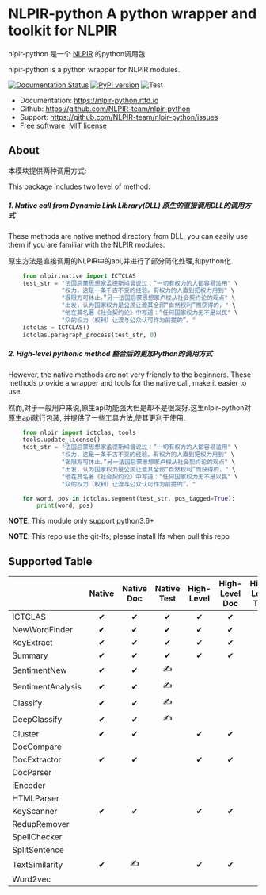 # NLPIR-python  A python wrapper and toolkit for NLPIR

nlpir-python 是一个 [NLPIR](https://github.com/NLPIR-team/NLPIR>) 的python调用包

nlpir-python is a python wrapper for NLPIR modules.

[![Documentation Status](https://readthedocs.org/projects/nlpir-python/badge/?version=latest)](https://nlpir-python.readthedocs.io/en/latest/?badge=latest)
[![PyPI version](https://badge.fury.io/py/nlpir-python.svg)](https://badge.fury.io/py/nlpir-python)
![Test](https://github.com/NLPIR-team/nlpir-python/workflows/test/badge.svg)

- Documentation: https://nlpir-python.rtfd.io
- Github: https://github.com/NLPIR-team/nlpir-python
- Support: https://github.com/NLPIR-team/nlpir-python/issues
- Free software: [MIT license](http://opensource.org/licenses/MIT)

## About

本模块提供两种调用方式:

This package includes two level of method:

##### 1. Native call from Dynamic Link Library(DLL) 原生的直接调用DLL的调用方式

These methods are native method directory from DLL, you can easily use them if you are familiar with the NLPIR modules.

原生方法是直接调用的NLPIR中的api,并进行了部分简化处理,和python化.

```  python
    from nlpir.native import ICTCLAS
    test_str = "法国启蒙思想家孟德斯鸠曾说过：“一切有权力的人都容易滥用" \
               "权力，这是一条千古不变的经验。有权力的人直到把权力用到" \
               "极限方可休止。”另一法国启蒙思想家卢梭从社会契约论的观点" \
               "出发，认为国家权力是公民让渡其全部“自然权利”而获得的，" \
               "他在其名著《社会契约论》中写道：“任何国家权力无不是以民" \
               "众的权力（权利）让渡与公众认可作为前提的”。"
    ictclas = ICTCLAS()
    ictclas.paragraph_process(test_str, 0)
```

##### 2. High-level pythonic method 整合后的更加Python的调用方式

However, the native methods are not very friendly to the beginners. These methods provide a wrapper and tools for the
native call, make it easier to use.

然而,对于一般用户来说,原生api功能强大但是却不是很友好.这里nlpir-python对原生api就行包装, 并提供了一些工具方法,使其更利于使用.

``` python
    from nlpir import ictclas, tools
    tools.update_license()
    test_str = "法国启蒙思想家孟德斯鸠曾说过：“一切有权力的人都容易滥用" \
               "权力，这是一条千古不变的经验。有权力的人直到把权力用到" \
               "极限方可休止。”另一法国启蒙思想家卢梭从社会契约论的观点" \
               "出发，认为国家权力是公民让渡其全部“自然权利”而获得的，" \
               "他在其名著《社会契约论》中写道：“任何国家权力无不是以民" \
               "众的权力（权利）让渡与公众认可作为前提的”。"

    for word, pos in ictclas.segment(test_str, pos_tagged=True):
        print(word, pos)

```

**NOTE**: This module only support python3.6+

**NOTE**: This repo use the git-lfs, please install lfs when pull this repo

## Supported Table

|                   | Native        | Native Doc    | Native Test   | High-Level    | High-Level Doc    | High-Level Test   | Tutorial      | 
| ----              | :----:        | :----:        | :----:        | :----:        | :----:            | :----:            | :----:        |    
| ICTCLAS           |       ✔       |       ✔       |       ✔       |       ✔       |         ✔         |         ✔         |       ✔       |
| NewWordFinder     |       ✔       |       ✔       |       ✔       |       ✔       |         ✔         |         ✔         |               |
| KeyExtract        |       ✔       |       ✔       |       ✔       |       ✔       |         ✔         |         ✔         |               |
| Summary           |       ✔       |       ✔       |       ✔       |       ✔       |         ✔         |         ✔         |               |
| SentimentNew      |       ✔       |       ✔       |       ✍       |               |                   |                   |               |
| SentimentAnalysis |       ✔       |       ✔       |       ✍       |               |                   |                   |               |
| Classify          |       ✔       |       ✔       |       ✍       |               |                   |                   |               |
| DeepClassify      |       ✔       |       ✔       |       ✍       |               |                   |                   |               |
| Cluster           |       ✔       |       ✔       |               |       ✔       |         ✔         |                   |               |
| DocCompare        |               |               |               |               |                   |                   |               |
| DocExtractor      |       ✔       |       ✔       |               |       ✔       |         ✔         |                   |               |
| DocParser         |               |               |               |               |                   |                   |               |
| iEncoder          |               |               |               |               |                   |                   |               |
| HTMLParser        |               |               |               |               |                   |                   |               |
| KeyScanner        |       ✔       |       ✔       |               |       ✔       |         ✔         |                   |               |
| RedupRemover      |               |               |               |               |                   |                   |               |
| SpellChecker      |               |               |               |               |                   |                   |               |
| SplitSentence     |               |               |               |               |                   |                   |               |
| TextSimilarity    |       ✔       |       ✍       |               |       ✔       |         ✔         |                   |               |
| Word2vec          |               |               |               |               |                   |                   |               |